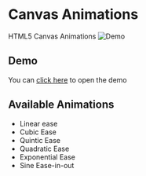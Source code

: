 # Canvas Animations
HTML5 Canvas Animations
![Demo](https://raw.githubusercontent.com/zuramai/canvas-animations/main/CanvasAnimations.gif)

## Demo
You can [click here](https://zuramai.github.io/canvas-animations/) to open the demo

## Available Animations
- Linear ease
- Cubic Ease
- Quintic Ease
- Quadratic Ease
- Exponential Ease
- Sine Ease-in-out
